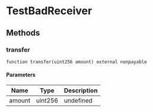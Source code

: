 # TestBadReceiver









## Methods

### transfer

```solidity
function transfer(uint256 amount) external nonpayable
```





#### Parameters

| Name | Type | Description |
|---|---|---|
| amount | uint256 | undefined |




